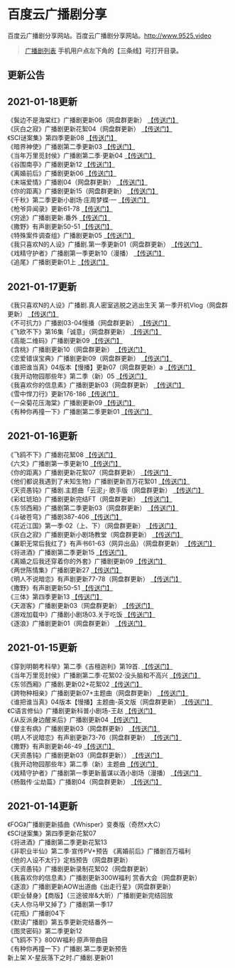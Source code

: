 百度云广播剧分享
==================
百度云广播剧分享网站。百度云广播剧分享网站。<http://www.9525.video>

>[广播剧列表](/list/) **手机用户点左下角的【三条线】可打开目录。**


<h2>更新公告</h2>
<h2>2021-01-18更新</h2>

《鬓边不是海棠红》广播剧更新06（网盘群更新）  [【传送门】](/list/B.md)</br>
《灰白之寂》广播剧更新花絮04（网盘群更新） [【传送门】](/list/H.md)</br>
《SCI谜案集》第四季更新08 [【传送门】](/list/S.md)</br>
《暗界神使》广播剧第二季更新03 [【传送门】](/list/A.md)</br>
《当年万里觅封侯》广播剧第二季·更新04 [【传送门】](/list/D.md)</br>
《谷围南亭》广播剧更新12  [【传送门】](/list/G.md)</br>
《离婚前后》广播剧更新06  [【传送门】](/list/L.md)</br>
《末端爱情》广播剧04（网盘群更新） [【传送门】](/list/M.md)</br>
《你的距离》广播剧更新15（网盘群更新） [【传送门】](/list/N.md)</br>
《千秋》第二季更新小剧场·庄周梦蝶·一  [【传送门】](/list/Q.md)</br>
《枪爷异闻录》更新61-78 [【传送门】](/list/Q.md)</br>
《穷途》广播剧更新.番外 [【传送门】](/list/Q.md)</br>
《撒野》有声剧更新50-51  [【传送门】](/list/S.md)</br>
《特殊案件调查组》广播剧更新05  [【传送门】](/list/T.md)</br>
《我只喜欢N的人设》广播剧.第一季更新01（网盘群更新）  [【传送门】](/list/W.md)</br>
《戏精守护者》广播剧第一季更新10（漫播） [【传送门】](/list/X.md)</br>
《追尾》广播剧更新01上 [【传送门】](/list/Z.md)</br>
<h2></h2>
<h2>2021-01-17更新</h2>

《我只喜欢N的人设》广播剧.真人密室逃脱之逃出生天 第一季开机Vlog（网盘群更新）  [【传送门】](/list/W.md)</br>
《不可抗力》广播剧03-04慢播（网盘群更新）  [【传送门】](/list/B.md)</br>
《飞欧不下》第16集「诚意」（网盘群更新）  [【传送门】](/list/F.md)</br>
《高能二维码》广播剧更新09  [【传送门】](/list/G.md)</br>
《含桃》广播剧更新10（网盘群更新）  [【传送门】](/list/H.md)</br>
《恋爱错误宝典》广播剧更新09（网盘群更新）  [【传送门】](/list/L.md)</br>
《谁把谁当真》04版本【慢播】更新07（网盘群更新）a  [【传送门】](/list/S.md)</br>
《我开动物园那些年》第二季（新）05  [【传送门】](/list/W.md)</br>
《我喜欢你的信息素》广播剧更新03（网盘群更新）  [【传送门】](/list/W.md)</br>
《雪中悍刀行》更新176-186  [【传送门】](/list/X.md)</br>
《一朵菊花压海棠》广播剧更新09  [【传送门】](/list/Y.md)</br>
《有种你再撞一下》广播剧第二季更新01  [【传送门】](/list/Y.md)</br>
<h2></h2>
<h2>2021-01-16更新</h2>

《飞鸥不下》广播剧花絮08  [【传送门】](/list/F.md)</br>
《六爻》广播剧第一季更新10  [【传送门】](/list/L.md)</br>
《你的距离》广播剧更新花絮07（网盘群更新）  [【传送门】](/list/N.md)</br>
《他们都说我遇到了未知生物》广播剧更新百万花絮01  [【传送门】](/list/T.md)</br>
《天资愚钝》广播剧.主题曲「云泥」· 歌手版（网盘群更新）  [【传送门】](/list/T.md)</br>
《彩虹琥珀》广播剧更新完结FT（网盘群更新）  [【传送门】](/list/C.md)</br>
《东邻西厢》广播剧第二季更新03（网盘群更新）  [【传送门】](/list/D.md)</br>
《斗破苍穹》广播剧387-406  [【传送门】](/list/D.md)</br>
《花近江国》第一季·02（上、下）（网盘群更新）  [【传送门】](/list/H.md)</br>
《灰白之寂》广播剧更新小剧场教堂（网盘群更新）  [【传送门】](/list/H.md)</br>
《兼职无常后我红了》有声书61-63（网异出品）（网盘群更新）  [【传送门】](/list/J.md)</br>
《将进酒》广播剧第二季更新15  [【传送门】](/list/Q.md)</br>
《离婚之后我还穿着你的外套》广播剧更新09  [【传送门】](/list/L.md)</br>
《两世陈情集》广播剧更新27  [【传送门】](/list/L.md)</br>
《明人不说暗恋》有声剧更新77-78（网盘群更新）  [【传送门】](/list/M.md)</br>
《撒野》有声剧更新50-51  [【传送门】](/list/S.md)</br>
《三体》第四季更新13  [【传送门】](/list/S.md)</br>
《天涯客》广播剧更新03（网盘群更新）  [【传送门】](/list/T.md)</br>
《游戏加载中》广播剧小剧场03.关于吃饭  [【传送门】](/list/Y.md)</br>
《逐浪》广播剧更新01（网盘群更新）  [【传送门】](/list/Z.md)</br>
<h2></h2>
<h2>2021-01-15更新</h2>

《穿到明朝考科举》第二季《吉檀迦利》第19首.   [【传送门】](/list/C.md)</br>
《当年万里觅封侯》广播剧第二季·花絮02·没头脑和不高兴   [【传送门】](/list/D.md)</br>
《东邻西厢》广播剧.更新02+花絮02   [【传送门】](/list/D.md)</br>
《跨物种相亲》广播剧更新07+主题曲（网盘群更新）   [【传送门】](/list/K.md)</br>
《谁把谁当真》04版本【慢播】主题曲-英文版（网盘群更新）   [【传送门】](/list/S.md)</br>
《C语言修仙》广播剧更新科普小剧场-王赵   [【传送门】](/list/C.md)</br>
《从反派身边醒来后》广播剧更新04   [【传送门】](/list/C.md)</br>
《督主有病》广播剧更新03（网盘群更新）   [【传送门】](/list/D.md)</br>
《明人不说暗恋》有声剧更新73-76（网盘群更新）   [【传送门】](/list/M.md)</br>
《撒野》有声剧更新46-49   [【传送门】](/list/S.md)</br>
《天资愚钝》广播剧更新03（网盘群更新））   [【传送门】](/list/T.md)</br>
《我开动物园那些年》第二季（新）主题曲   [【传送门】](/list/W.md)</br>
《戏精守护者》广播剧第一季更新蓄谋以酒小剧场（漫播）   [【传送门】](/list/X.md)</br>
《杨戬传·尘劫篇》广播剧04（网盘群更新）   [【传送门】](/list/Y.md)</br>
<h2></h2>
<h2>2021-01-14更新</h2>

《FOG》广播剧更新插曲《Whisper》变奏版（奇然x大C）</br>
《SCI谜案集》第四季更新花絮07</br>
《将进酒》广播剧第二季更新花絮13</br>
《非职业半仙》第二季·宣传PV+预告
《离婚前后》广播剧百万福利</br>
《他的人设不太行》定档预告（网盘群更新）</br>
《天资愚钝》广播剧更新录制花絮02（网盘群更新）</br>
《我喜欢你的信息素》广播剧更新300W福利 赏香大会（网盘群更新）</br>
《逐浪》广播剧更新AOW出道曲《出走行星》（网盘群更新）</br>
《职业替身》【商版】（三途彼岸&大昕）广播剧更新完结回放</br>
《夫人你马甲又掉了》广播剧第一季17</br>
《花瓶》广播剧04下</br>
《默读广播剧》第五季更新完结番外一</br>
《图灵密码》第二季更新12</br>
《飞鸥不下》800W福利·原声带曲目</br>
《有种你再撞一下》广播剧.第二季更新预告</br>
新上架 X-星辰落下之时.广播剧.更新01</br>
<h2></h2>

